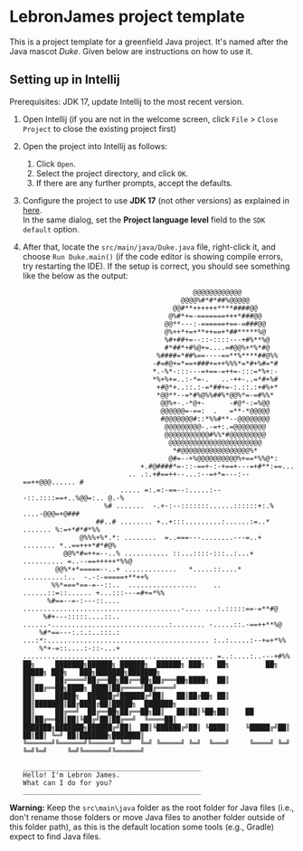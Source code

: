 # LebronJames project template

This is a project template for a greenfield Java project. It's named after the Java mascot _Duke_. Given below are instructions on how to use it.

## Setting up in Intellij

Prerequisites: JDK 17, update Intellij to the most recent version.

1. Open Intellij (if you are not in the welcome screen, click `File` > `Close Project` to close the existing project first)
1. Open the project into Intellij as follows:
   1. Click `Open`.
   1. Select the project directory, and click `OK`.
   1. If there are any further prompts, accept the defaults.
1. Configure the project to use **JDK 17** (not other versions) as explained in [here](https://www.jetbrains.com/help/idea/sdk.html#set-up-jdk).<br>
   In the same dialog, set the **Project language level** field to the `SDK default` option.
1. After that, locate the `src/main/java/Duke.java` file, right-click it, and choose `Run Duke.main()` (if the code editor is showing compile errors, try restarting the IDE). If the setup is correct, you should see something like the below as the output:

   ```
                                             @@@@@@@@@@@@
                                          @@@@%#*#*##%@@@@@
                                        @@#**++++++****####@@
                                       @%#*+=-=======+++*###@@
                                      @@**---:-======+==-=###@@
                                      @%++*+=+**++==+*##*****%@
                                      %#+##+=--::-::::---+#%**%@
                                      #*##*+#%@+=....=#@@%+*%*#@
                                    %####=*##%==----==**%****##@%%
                                   -#=#@+=*==+###+=++%%%*=*#+%#=*#
                                   *.-%*-:::---=+==-=++=-:::=*%+:-
                                   *%+%+=..:-*=-.   ..-++-..=*#+%#
                                    +#@*+..::.:-=*##+=-:.::.:+#%+*
                                    *@@**--=*#%@%%##%*@@%*=-=#%%*
                                     @@%+-.-*@+-      -#@*-:=%@@
                                     @@@@@@=-==:  .   =**-*@@@@@
                                     #@@@@@@@#::*%%#**--@@@@@@@@
                                      @@@@@@@@@-.-=+:.=@@@@@@@@
                                      @@@@@@@@@@@#%%*#@@@@@@@@@
                                       @@@@@@@@@@@@@@@@@@@@@@@
                                        *#@@@@@@@@@@@@@@@@@%*
                                       @#=--+%@@@@@@@@@@%+==*%%@*:
                                +.#@####*=-::-==+-:-+==+---=+#**:==...
                             .. .:.+#==++--...:--=+*=---:--==++@@@...... #
                           ..... =:.=:-==--:.....:---::.::::==+..%@@=:.. @.-%
                       %# .......  -.+-:--:::::::......::::::+:.% ....-@@@=+@###
                     ##..# ........ +..+:::.........:......:=..* ....... %:=+*#*#*%%
                 @%%%+%*.*: ........  =..===---........---=..+  ........ *..==+++*#*#@%
             @@%*#=++=--..% ........... ::...::::-:::..:...+  .......... =..--==+++++*%%@
           @@%*+*=====--..+ .............   *.....::....*  ..........:..  -.-:-=====+**++%
          %%*===*==-=--::..  .................    ..    ......::=::...... +...:::---=#+=*%%
         %#==--=-:---::....  .......................................-.... ...:.:::::==-=**#@
        %#+---:::::....::..  ......-.............................:........ -.....::.-==++**%@
       %#*==---:.:.:..:::.: ...:*:........................................ :..:.....:--+=+*%%
       %*+-=::....:-::-...+ ............................................... =..:....:..---+#%%
   ██╗     ███████╗██████╗ ██████╗  ██████╗ ███╗   ██╗         ██╗ █████╗ ███╗   ███╗███████╗███████╗
   ██║     ██╔════╝██╔══██╗██╔══██╗██╔═══██╗████╗  ██║         ██║██╔══██╗████╗ ████║██╔════╝██╔════╝
   ██║     █████╗  ██████╔╝██████╔╝██║   ██║██╔██╗ ██║         ██║███████║██╔████╔██║█████╗  ███████╗
   ██║     ██╔══╝  ██╔══██╗██╔══██╗██║   ██║██║╚██╗██║    ██   ██║██╔══██║██║╚██╔╝██║██╔══╝  ╚════██║
   ███████╗███████╗██████╔╝██║  ██║╚██████╔╝██║ ╚████║    ╚█████╔╝██║  ██║██║ ╚═╝ ██║███████╗███████║
   ╚══════╝╚══════╝╚═════╝ ╚═╝  ╚═╝ ╚═════╝ ╚═╝  ╚═══╝     ╚════╝ ╚═╝  ╚═╝╚═╝     ╚═╝╚══════╝╚══════╝

   ____________________________________________
   Hello! I'm Lebron James.
   What can I do for you?
   ____________________________________________
   ```

**Warning:** Keep the `src\main\java` folder as the root folder for Java files (i.e., don't rename those folders or move Java files to another folder outside of this folder path), as this is the default location some tools (e.g., Gradle) expect to find Java files.
